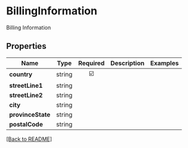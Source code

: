 # BillingInformation

Billing Information

## Properties

| Name | Type | Required | Description | Examples |
|------------|:-------------:|:-------------:|-------------|:-------------:|
| **country** | string | ☑️ |  | | |
**streetLine1** | string |  |  | | |
**streetLine2** | string |  |  | | |
**city** | string |  |  | | |
**provinceState** | string |  |  | | |
**postalCode** | string |  |  | | |



[[Back to README]](../../README.md)